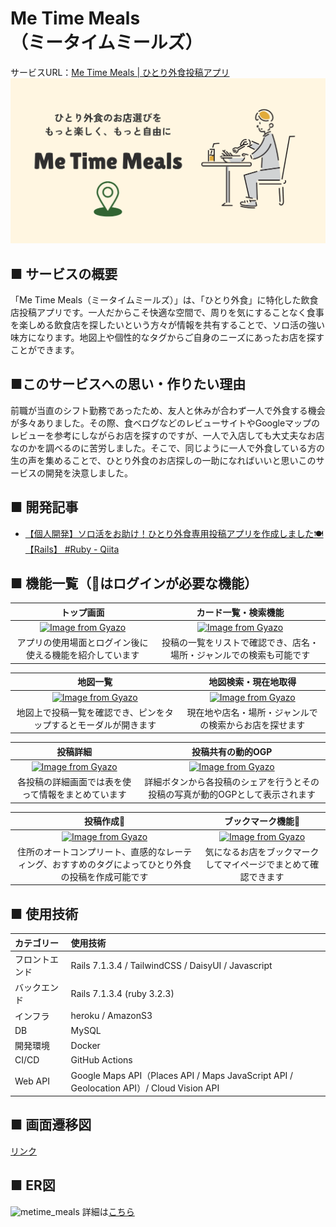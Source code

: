 # **Me Time Meals**（ミータイムミールズ）
サービスURL：[Me Time Meals | ひとり外食投稿アプリ](https://www.metime-meals.com/)
![alt text](app/assets/images/ogp.png)
## ■ サービスの概要
「Me Time Meals（ミータイムミールズ）」は、「ひとり外食」に特化した飲食店投稿アプリです。一人だからこそ快適な空間で、周りを気にすることなく食事を楽しめる飲食店を探したいという方々が情報を共有することで、ソロ活の強い味方になります。地図上や個性的なタグからご自身のニーズにあったお店を探すことができます。
## ■このサービスへの思い・作りたい理由
前職が当直のシフト勤務であったため、友人と休みが合わず一人で外食する機会が多々ありました。その際、食べログなどのレビューサイトやGoogleマップのレビューを参考にしながらお店を探すのですが、一人で入店しても大丈夫なお店なのかを調べるのに苦労しました。そこで、同じように一人で外食している方の生の声を集めることで、ひとり外食のお店探しの一助になればいいと思いこのサービスの開発を決意しました。

## ■ 開発記事
- [【個人開発】ソロ活をお助け！ひとり外食専用投稿アプリを作成しました🍽️【Rails】 #Ruby - Qiita](https://qiita.com/nakayama-bird/items/68906ce0b26796ea322c)

## ■ 機能一覧（🔑はログインが必要な機能）
|トップ画面 |カード一覧・検索機能|
|:--:|:--:|
|<a href="https://gyazo.com/e7d86e337092d2b4e857b1fdbafe1b64"><img src="https://i.gyazo.com/e7d86e337092d2b4e857b1fdbafe1b64.gif" alt="Image from Gyazo" width="280"/></a>|<a href="https://gyazo.com/778438deab8f2a6e04be565eb37f8a38"><img src="https://i.gyazo.com/778438deab8f2a6e04be565eb37f8a38.gif" alt="Image from Gyazo" width="278"/></a>|
|アプリの使用場面とログイン後に使える機能を紹介しています|投稿の一覧をリストで確認でき、店名・場所・ジャンルでの検索も可能です|

|地図一覧|地図検索・現在地取得|
|:--:|:--:|
|<a href="https://gyazo.com/0cb6bfd92b5778d9dbf4a8bdb566443c"><img src="https://i.gyazo.com/0cb6bfd92b5778d9dbf4a8bdb566443c.gif" alt="Image from Gyazo" width="276"/></a>|<a href="https://gyazo.com/5bf26dbcc401bdc666312702ea407a88"><img src="https://i.gyazo.com/5bf26dbcc401bdc666312702ea407a88.gif" alt="Image from Gyazo" width="280"/></a>|
|地図上で投稿一覧を確認でき、ピンをタップするとモーダルが開きます|現在地や店名・場所・ジャンルでの検索からお店を探せます|

|投稿詳細|投稿共有の動的OGP|
|:--:|:--:|
|<a href="https://gyazo.com/17a9a4cf2be63a13c98090194613ff21"><img src="https://i.gyazo.com/17a9a4cf2be63a13c98090194613ff21.gif" alt="Image from Gyazo" width="270" height="auto"/></a>|<a href="https://gyazo.com/b21be5cabb491d106510fd7f0408acbb"><img src="https://i.gyazo.com/b21be5cabb491d106510fd7f0408acbb.png" alt="Image from Gyazo" width="270" height="auto"/></a>|
|各投稿の詳細画面では表を使って情報をまとめています|詳細ボタンから各投稿のシェアを行うとその投稿の写真が動的OGPとして表示されます|

|投稿作成🔑|ブックマーク機能🔑|
|:--:|:--:|
|<a href="https://gyazo.com/3df4b956a17396fa7142aeb35b7aa947"><img src="https://i.gyazo.com/3df4b956a17396fa7142aeb35b7aa947.gif" alt="Image from Gyazo" width="270"/></a>|<a href="https://gyazo.com/dd6c57af2e9267129c869a6aea296d79"><img src="https://i.gyazo.com/dd6c57af2e9267129c869a6aea296d79.gif" alt="Image from Gyazo" width="270" height="auto"/></a>|
|住所のオートコンプリート、直感的なレーティング、おすすめのタグによってひとり外食の投稿を作成可能です|気になるお店をブックマークしてマイページでまとめて確認できます|

## ■ 使用技術
| カテゴリー | 使用技術 |
:----|:----
| フロントエンド | Rails 7.1.3.4 / TailwindCSS / DaisyUI / Javascript|
| バックエンド | Rails 7.1.3.4 (ruby 3.2.3)  |
| インフラ | heroku / AmazonS3 |
| DB | MySQL |
| 開発環境 | Docker |
| CI/CD |GitHub Actions|
| Web API | Google Maps API（Places API / Maps JavaScript API / Geolocation API）/ Cloud Vision API|

## ■ 画面遷移図
[リンク](https://www.figma.com/design/MjY3Xjh4caHqLA78iD3zfW/metime_meals_画面遷移図?node-id=0-1)

## ■ ER図
![metime_meals](https://github.com/user-attachments/assets/3974444e-68e3-4fe6-a07b-edc13fcca2ea)
詳細は[こちら](https://dbdiagram.io/d/metime_meals-66e3f2b56dde7f4149ffb45d)
